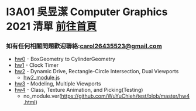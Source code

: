 # I3A01 吳昱潔 Computer Graphics 2021 清單 [前往首頁](https://wuyuchieh.github.io/CGhws/index.html)
### 如有任何相關問題歡迎聯絡:[carol26435523@gmail.com](mailto:carol26435523@gmail.com)
- [hw0](https://github.com/WuYuChieh/CGhws/blob/master/hw0.html) - BoxGeometry to CylinderGeometry
- [hw1](https://github.com/WuYuChieh/CGhws/blob/master/hw1.html) - Clock Timer
- [hw2](https://github.com/WuYuChieh/CGhws/blob/master/hw2.html) - Dynamic Drive, Rectangle-Circle Intersection, Dual Viewports
	- [hw2_module.js](https://github.com/WuYuChieh/CGhws/blob/master/hw2_module.js)
- [hw3](https://github.com/WuYuChieh/CGhws/blob/master/hw3.html) - Modeling, Multiple Viewports
- [hw4](https://github.com/WuYuChieh/CGhws/blob/master/hw4.html) - Class, Texture Animation, and Picking(Testing)
	- no_module.ver(https://github.com/WuYuChieh/test/blob/master/hw4.html)

